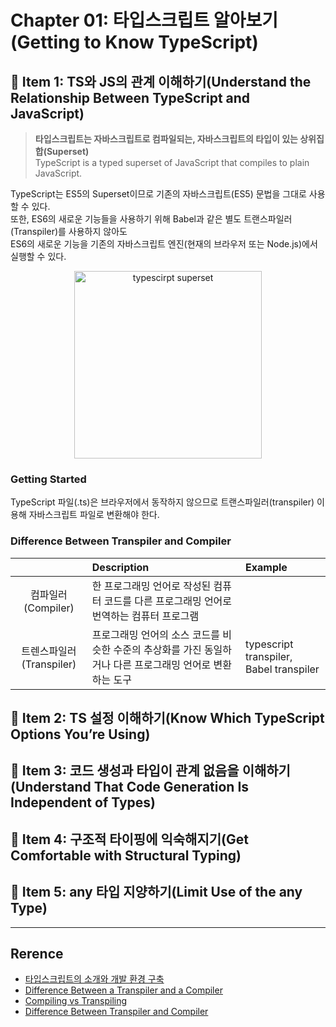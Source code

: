 # Chapter 01: 타입스크립트 알아보기(Getting to Know TypeScript)

## 📝 Item 1: TS와 JS의 관계 이해하기(Understand the Relationship Between TypeScript and JavaScript)

> **타입스크립트는 자바스크립트로 컴파일되는, 자바스크립트의 타입이 있는 상위집합(Superset)**<br>
> TypeScript is a typed superset of JavaScript that compiles to plain JavaScript.

TypeScript는 ES5의 Superset이므로 기존의 자바스크립트(ES5) 문법을 그대로 사용할 수 있다. <br>
또한, ES6의 새로운 기능들을 사용하기 위해 Babel과 같은 별도 트랜스파일러(Transpiler)를 사용하지 않아도 <br>
ES6의 새로운 기능을 기존의 자바스크립트 엔진(현재의 브라우저 또는 Node.js)에서 실행할 수 있다.

<center>
 <img src="https://poiemaweb.com/img/typescript-superset.png" alt="typescirpt superset" width="300" height="auto">
</center>

### Getting Started

TypeScript 파일(.ts)은 브라우저에서 동작하지 않으므로 트랜스파일러(transpiler) 이용해 자바스크립트 파일로 변환해야 한다. 

### Difference Between Transpiler and Compiler

|               | Description | Example |
| :-----------: | :----------- |:----------- |
| 컴파일러(Compiler)          |   한 프로그래밍 언어로 작성된 컴퓨터 코드를 다른 프로그래밍 언어로 번역하는 컴퓨터 프로그램     |   |
| 트렌스파일러(Transpiler)       |  프로그래밍 언어의 소스 코드를 비슷한 수준의 추상화를 가진 동일하거나 다른 프로그래밍 언어로 변환하는 도구  | typescript transpiler, Babel transpiler |


## 📝 Item 2: TS 설정 이해하기(Know Which TypeScript Options You’re Using)

## 📝 Item 3: 코드 생성과 타입이 관계 없음을 이해하기(Understand That Code Generation Is Independent of Types)

## 📝 Item 4: 구조적 타이핑에 익숙해지기(Get Comfortable with Structural Typing)

## 📝 Item 5: any 타입 지양하기(Limit Use of the any Type)


---

## Rerence

- [타입스크립트의 소개와 개발 환경 구축](https://poiemaweb.com/typescript-introduction)
- [Difference Between a Transpiler and a Compiler](https://hashnode.com/post/difference-between-a-transpiler-and-a-compiler-cky6w1y1y022383s18a81g7by)
- [Compiling vs Transpiling](https://dev.to/kealanparr/compiling-vs-transpiling-3h9i)
- [Difference Between Transpiler and Compiler](https://www.geeksforgeeks.org/difference-between-transpiler-and-compiler/)